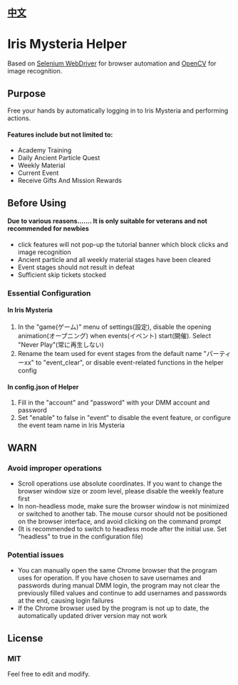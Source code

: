 ## [中文](./README.md)

# Iris Mysteria Helper

Based on [Selenium WebDriver](https://github.com/SeleniumHQ/) for browser automation and [OpenCV](https://github.com/opencv) for image recognition.

## Purpose

Free your hands by automatically logging in to Iris Mysteria and performing actions.

#### Features include but not limited to:
   - Academy Training
   - Daily Ancient Particle Quest
   - Weekly Material
   - Current Event
   - Receive Gifts And Mission Rewards



## Before Using

#### Due to various reasons....... It is only suitable for veterans and not recommended for newbies
   - click features will not pop-up the tutorial banner which block clicks and image recognition
   - Ancient particle and all weekly material stages have been cleared
   - Event stages should not result in defeat
   - Sufficient skip tickets stocked
   
   
### Essential Configuration
  #### In Iris Mysteria
   1. In the "game(ゲーム)" menu of settings(設定), disable the opening animation(オープニング) when events(イベント) start(開催). Select "Never Play"(常に再生しない)
   2. Rename the team used for event stages from the default name "パーティーxx" to "event_clear", or disable event-related functions in the helper config
  #### In config.json of Helper
   1. Fill in the "account" and "password" with your DMM account and password
   2. Set "enable" to false in "event" to disable the event feature, or configure the event team name in Iris Mysteria
## WARN
  ### Avoid improper operations
   - Scroll operations use absolute coordinates. If you want to change the browser window size or zoom level, please disable the weekly feature first
   - In non-headless mode, make sure the browser window is not minimized or switched to another tab. The mouse cursor should not be positioned on the browser interface, and avoid clicking on the command prompt
   - (It is recommended to switch to headless mode after the initial use. Set "headless" to true in the configuration file)
  ### Potential issues
   - You can manually open the same Chrome browser that the program uses for operation. If you have chosen to save usernames and passwords during manual DMM login, the program may not clear the previously filled values and continue to add usernames and passwords at the end, causing login failures
   - If the Chrome browser used by the program is not up to date, the automatically updated driver version may not work
  ## License
  ### MIT
  
Feel free to edit and modify.